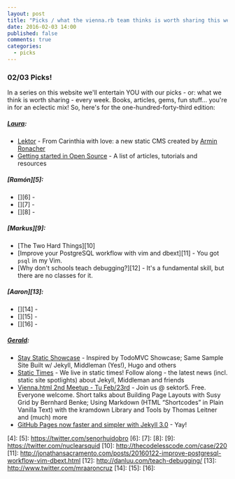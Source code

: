 ```yaml
---
layout: post
title: "Picks / what the vienna.rb team thinks is worth sharing this week"
date: 2016-02-03 14:00
published: false
comments: true
categories:
  - picks
---
```


### 02/03 Picks!

In a series on this website we'll entertain YOU with our picks - or: what we think is worth sharing - every week.
Books, articles, gems, fun stuff... you're in for an eclectic mix! So, here's for the one-hundred-forty-third edition:

##### [Laura][1]:
- [Lektor][2] - From Carinthia with love: a new static CMS created by [Armin Ronacher](https://twitter.com/mitsuhiko)
- [Getting started in Open Source][3] - A list of articles, tutorials and resources

##### [Ramón][5]:
- [][6] - 
- [][7] - 
- [][8] - 

##### [Markus][9]:
- [The Two Hard Things][10]
- [Improve your PostgreSQL workflow with vim and dbext][11] - You got `psql` in my Vim.
- [Why don't schools teach debugging?][12] - It's a fundamental skill, but there are no classes for it.

##### [Aaron][13]:
- [][14] - 
- [][15] - 
- [][16] - 

##### [Gerald](http://twitter.com/viennahtml):
- [Stay Static Showcase](http://staystatic.github.io) - Inspired by TodoMVC Showcase; Same Sample Site Built w/ Jekyll, Middleman (Yes!), Hugo and others
- [Static Times](http://twitter.com/statictimes) - We live in static times! Follow along - the latest news (incl. static site spotlights) about Jekyll, Middleman and friends
- [Vienna.html 2nd Meetup - Tu Feb/23rd](http://viennahtml.github.io) - Join us @ sektor5. Free. Everyone welcome. Short talks about Building Page Layouts with Susy Grid by Bernhard Benke; Using Markdown (HTML “Shortcodes” in Plain Vanilla Text) with the kramdown Library and Tools by Thomas Leitner and (much) more
- [GitHub Pages now faster and simpler with Jekyll 3.0](https://github.com/blog/2100-github-pages-now-faster-and-simpler-with-jekyll-3-0) - Yay!

[1]: http://www.twitter.com/alicetragedy
[2]: https://www.getlektor.com/
[3]: https://opensource.com/resources/getting-started-open-source
[4]: 
[5]: https://twitter.com/senorhuidobro
[6]:
[7]:
[8]:
[9]: https://twitter.com/nuclearsquid
[10]: http://thecodelesscode.com/case/220
[11]: http://jonathansacramento.com/posts/20160122-improve-postgresql-workflow-vim-dbext.html
[12]: http://danluu.com/teach-debugging/
[13]: http://www.twitter.com/mraaroncruz
[14]: 
[15]: 
[16]: 


